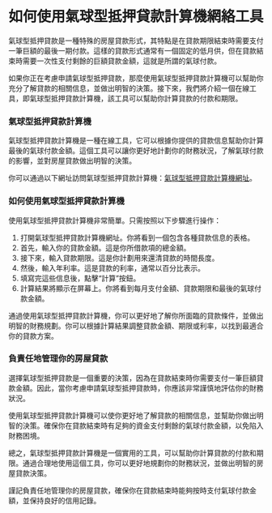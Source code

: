 如何使用氣球型抵押貸款計算機網絡工具
==================

氣球型抵押貸款是一種特殊的房屋貸款形式，其特點是在貸款期限結束時需要支付一筆巨額的最後一期付款。這樣的貸款形式通常有一個固定的低月供，但在貸款結束時需要一次性支付剩餘的巨額貸款金額，這就是所謂的氣球付款。

如果你正在考慮申請氣球型抵押貸款，那麼使用氣球型抵押貸款計算機可以幫助你充分了解貸款的相關信息，並做出明智的決策。接下來，我們將介紹一個在線工具，即氣球型抵押貸款計算機，該工具可以幫助你計算貸款的付款和期限。

### 氣球型抵押貸款計算機

氣球型抵押貸款計算機是一種在線工具，它可以根據你提供的貸款信息幫助你計算最後的氣球付款金額。這個工具可以讓你更好地計劃你的財務狀況，了解氣球付款的影響，並對房屋貸款做出明智的決策。

你可以通過以下網址訪問氣球型抵押貸款計算機：[氣球型抵押貸款計算機網址](https://www.onlinecalculatorsfree.com/zh-tw/financial/balloon-mortgage-calculator.html)。

### 如何使用氣球型抵押貸款計算機

使用氣球型抵押貸款計算機非常簡單。只需按照以下步驟進行操作：

1. 打開氣球型抵押貸款計算機網址。你將看到一個包含各種貸款信息的表格。
2. 首先，輸入你的貸款金額。這是你所借款項的總金額。
3. 接下來，輸入貸款期限。這是你計劃用來還清貸款的時間長度。
4. 然後，輸入年利率。這是貸款的利率，通常以百分比表示。
5. 填寫完這些信息後，點擊“計算”按鈕。
6. 計算結果將顯示在屏幕上。你將看到每月支付金額、貸款期限和最後的氣球付款金額。

通過使用氣球型抵押貸款計算機，你可以更好地了解你所面臨的貸款條件，並做出明智的財務規劃。你可以根據計算結果調整貸款金額、期限或利率，以找到最適合你的貸款方案。

### 負責任地管理你的房屋貸款

選擇氣球型抵押貸款是一個重要的決策，因為在貸款結束時你需要支付一筆巨額貸款金額。因此，當你考慮申請氣球型抵押貸款時，你應該非常謹慎地評估你的財務狀況。

使用氣球型抵押貸款計算機可以使你更好地了解貸款的相關信息，並幫助你做出明智的決策。確保你在貸款結束時有足夠的資金支付剩餘的氣球付款金額，以免陷入財務困境。

總之，氣球型抵押貸款計算機是一個實用的工具，可以幫助你計算貸款的付款和期限。通過合理地使用這個工具，你可以更好地規劃你的財務狀況，並做出明智的房屋貸款決策。

謹記負責任地管理你的房屋貸款，確保你在貸款結束時能夠按時支付氣球付款金額，並保持良好的信用記錄。